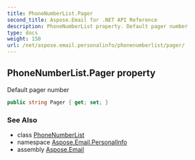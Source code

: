 ```yaml
---
title: PhoneNumberList.Pager
second_title: Aspose.Email for .NET API Reference
description: PhoneNumberList property. Default pager number
type: docs
weight: 150
url: /net/aspose.email.personalinfo/phonenumberlist/pager/
---
```

## PhoneNumberList.Pager property

Default pager number

```csharp
public string Pager { get; set; }
```

### See Also

* class [PhoneNumberList](../)
* namespace [Aspose.Email.PersonalInfo](../../phonenumberlist/)
* assembly [Aspose.Email](../../../)


